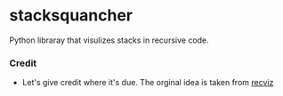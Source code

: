 # stacksquancher
Python libraray that visulizes stacks in recursive code. 




### Credit

* Let's give credit where it's due. The orginal idea is taken from [recviz](https://github.com/arpitbbhayani/recviz)
